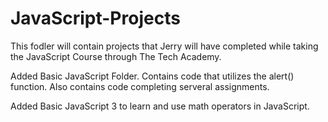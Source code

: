 # JavaScript-Projects

This fodler will contain projects that Jerry will have completed while taking the JavaScript Course through The Tech Academy.

Added Basic JavaScript Folder. Contains code that utilizes the alert() function. Also contains code completing serveral assignments.

Added Basic JavaScript 3 to learn and use math operators in JavaScript.
